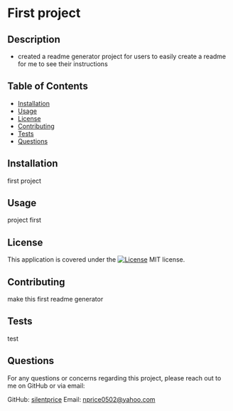 # First project

## Description
* created a readme generator project for users to easily create a readme for me to see their instructions

## Table of Contents
- [Installation](#installation)
- [Usage](#usage)
- [License](#license)
- [Contributing](#contributing)
- [Tests](#tests)
- [Questions](#questions)

## Installation
first project

## Usage
project first

## License
This application is covered under the [![License](https://img.shields.io/badge/License-MIT-blue.svg)](https://opensource.org/licenses/MIT) MIT license.


## Contributing
make this first readme generator

## Tests
test

## Questions
For any questions or concerns regarding this project, please reach out to me on GitHub or via email:

GitHub: [silentprice](https://github.com/silentprice)
Email: nprice0502@yahoo.com

